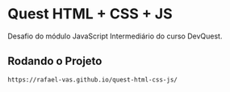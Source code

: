 # Quest HTML + CSS + JS
Desafio do módulo JavaScript Intermediário do curso DevQuest.

## Rodando o Projeto
```
https://rafael-vas.github.io/quest-html-css-js/
```
